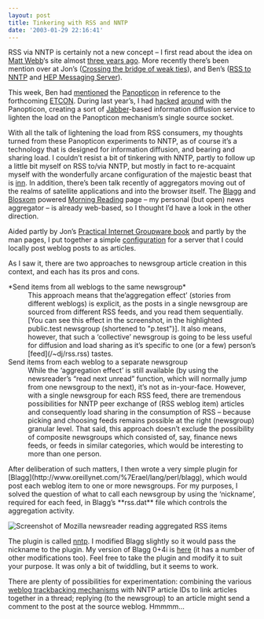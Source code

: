 ```yaml
---
layout: post
title: Tinkering with RSS and NNTP
date: '2003-01-29 22:16:41'
---
```



RSS via NNTP is certainly not a new concept – I first read about the idea on [Matt Webb](http://interconnected.org/home)‘s site almost [three years ago](http://interconnected.org/notes/syndication.html). More recently there’s been mention over at Jon’s ([Crossing the bridge of weak ties](http://weblog.infoworld.com/udell/2003/01/10.html)), and Ben’s ([RSS to NNTP](http://www.benhammersley.com/archives/003441.html#003441) and [HEP Messaging Server](http://www.benhammersley.com/archives/003081.html#003081)).

This week, Ben had [mentioned](http://www.benhammersley.com/archives/003935.html#003935) the [Panopticon](http://actuallyworks.com/panopticon/) in reference to the forthcoming [ETCON](http://conferences.oreilly.com/etcon). During last year’s, I had [hacked](/2002/05/the-panopticon/) [around](/2002/05/jabber-browsing-the-panopticon-data/) with the Panopticon, creating a sort of [Jabber](http://www.jabber.org/)-based information diffusion service to lighten the load on the Panopticon mechanism’s single source socket.

With all the talk of lightening the load from RSS consumers, my thoughts turned from these Panopticon experiments to NNTP, as of course it’s a technology that is designed for information diffusion, and bearing and sharing load. I couldn’t resist a bit of tinkering with NNTP, partly to follow up a little bit myself on RSS to/via NNTP, but mostly in fact to re-acquaint myself with the wonderfully arcane configuration of the majestic beast that is [inn](http://www.isc.org/products/INN/). In addition, there’s been talk recently of aggregators moving out of the realms of satellite applications and into the browser itself. The [Blagg](http://www.oreillynet.com/%7Erael/lang/perl/blagg) and [Blosxom](http://www.raelity.org/apps/blosxom) powered [Morning Reading](/cgi-bin/blosxom/djnews) page – my personal (but open) news aggregator – is already web-based, so I thought I’d have a look in the other direction.

Aided partly by Jon’s [Practical Internet Groupware book](http://allconsuming.net/item.cgi?isbn=1565925378) and partly by the man pages, I put together a simple [configuration](/space/InnConfig) for a server that I could locally post weblog posts to as articles.

As I saw it, there are two approaches to newsgroup article creation in this context, and each has its pros and cons.

<dl><dt>*Send items from all weblogs to the same newsgroup*</dt><dd>This approach means that the’aggregation effect’ (stories from different weblogs) is explicit, as the posts in a single newsgroup are sourced from different RSS feeds, and you read them sequentially. [You can see this effect in the screenshot, in the highlighted public.test newsgroup (shortened to "p.test")]. It also means, however, that such a ‘collective’ newsgroup is going to be less useful for diffusion and load sharing as it’s specific to one (or a few) person’s [feed](/~dj/rss.rss) tastes.</dd><dt>Send items from each weblog to a separate newsgroup</dt><dd>While the ‘aggregation effect’ is still available (by using the newsreader’s “read next unread” function, which will normally jump from one newsgroup to the next), it’s not as in-your-face. However, with a single newsgroup for each RSS feed, there are tremendous possibilities for NNTP peer exchange of (RSS weblog item) articles and consequently load sharing in the consumption of RSS – because picking and choosing feeds remains possible at the right (newsgroup) granular level. That said, this approach doesn’t exclude the possibility of composite newsgroups which consisted of, say, finance news feeds, or feeds in similar categories, which would be interesting to more than one person.</dd></dl>After deliberation of such matters, I then wrote a very simple plugin for [Blagg](http://www.oreillynet.com/%7Erael/lang/perl/blagg), which would post each weblog item to one or more newsgroups. For my purposes, I solved the question of what to call each newsgroup by using the ‘nickname’, required for each feed, in Blagg’s **rss.dat** file which controls the aggregation activity.

![Screenshot of Mozilla newsreader reading aggregated RSS items](/~dj/2003/01/nntp.png "viewing aggregated RSS-sourced news in the HTML-capable Mozilla newsreader")

The plugin is called [nntp](/~dj/2003/01/nntp.pl). I modified Blagg slightly so it would pass the nickname to the plugin. My version of Blagg 0+4i is [here](/~dj/2003/01/blagg.0+4i) (it has a number of other modifications too). Feel free to take the plugin and modify it to suit your purpose. It was only a bit of twiddling, but it seems to work.

There are plenty of possibilities for experimentation: combining the various [weblog trackbacking mechanisms](http://www.benhammersley.com/archives/003862.html#003862) with NNTP article IDs to link articles together in a thread; replying (to the newsgroup) to an article might send a comment to the post at the source weblog. Hmmmm…


